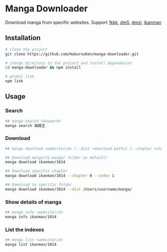 # Manga Downloader

Download manga from specific websites. Support [1kkk](http://www.1kkk.com/), [dm5](http://www.dm5.com/), [dmzj](http://manhua.dmzj.com/), [ikanman](http://www.ikanman.com/)


## Installation
```bash
# clone the project
git clone https://github.com/HakurouKen/manga-downloader.git

# change directory to the project and install dependenies
cd manga-downloader && npm install

# global link
npm link
```

## Usage

### Search
```bash
## manga search <keyword>
manga search 海贼王
```

### Download
```bash
## manga download <website/id> [--dist <download path>] [--chapter <chapter index>] [--index <table of contents index>]

## Download manga(to manga/ folder as default)
manga download ikanman/1014

## Download specific chapter
manga download ikanman/1014 --chapter 0 --index 1

## Download to specific folder
manga download ikanman/1014 --dist /Users/username/manga/
```

### Show details of manga
```bash
## manga info <website/id>
manga info ikanman/1014
```

### List the indexes
```bash
## manga list <website/id>
manga list ikanman/1014
```
